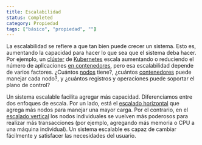 ```yaml
---
title: Escalabilidad
status: Completed
category: Propiedad
tags: ["básico", "propiedad", ""]
---
```


La escalabilidad se refiere a que tan bien puede crecer un sistema.
Esto es, aumentando la capacidad para hacer lo que sea que el sistema deba hacer.
Por ejemplo, un [clúster](/es/cluster/) de [Kubernetes](/es/kubernetes/) escala
aumentando o reduciendo el número de aplicaciones [en contenedores](/es/containerization/),
pero esa escalabilidad depende de varios factores.
¿Cuántos [nodos](/es/nodes/) tiene?, ¿cuántos [contenedores](/es/container/) puede manejar cada nodo?,
y ¿cuántos registros y operaciones puede soportar el plano de control?

Un sistema escalable facilita agregar más capacidad.
Diferenciamos entre dos enfoques de escala.
Por un lado, está el [escalado horizontal](/es/horizontal-scaling/) que agrega más nodos para manejar una mayor carga.
Por el contrario, en el [escalado vertical](/es/vertical-scaling/) los nodos individuales se vuelven más poderosos para realizar más transacciones
(por ejemplo, agregando más memoria o CPU a una máquina individual).
Un sistema escalable es capaz de cambiar fácilmente y satisfacer las necesidades del usuario.
